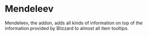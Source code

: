 # Mendeleev
 Mendeleev, the addon, adds all kinds of information on top of the information provided by Blizzard to almost all item tooltips.
